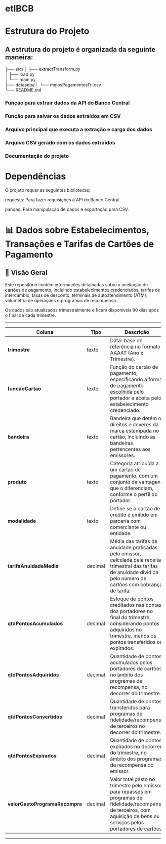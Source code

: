 # etlBCB

# Estrutura do Projeto
## A estrutura do projeto é organizada da seguinte maneira:


├── src/
│   ├── extractTransform.py  		 
│   ├── load.py            			 
│   └── main.py             			
├── datasets/
│   └── meiosPagamentosTri.csv  	
└── README.md               		 

 ### Função para extrair dados da API do Banco Central
 ### Função para salvar os dados extraídos em CSV
 ### Arquivo principal que executa a extração e carga dos dados
 ### Arquivo CSV gerado com os dados extraídos
 ### Documentação do projeto



# Dependências
O projeto requer as seguintes bibliotecas:

requests: Para fazer requisições à API do Banco Central.

pandas: Para manipulação de dados e exportação para CSV.

# 📊 Dados sobre Estabelecimentos, Transações e Tarifas de Cartões de Pagamento

## 📌 Visão Geral
Este repositório contém informações detalhadas sobre a aceitação de cartões de pagamento, incluindo estabelecimentos credenciados, tarifas de intercâmbio, taxas de desconto, terminais de autoatendimento (ATM), volumetria de operações e programas de recompensa.

Os dados são atualizados trimestralmente e ficam disponíveis 90 dias após o final de cada trimestre.

---
| **Coluna**                        | **Tipo**   | **Descrição**    | **Exemplo**              |                                                                                                                                                                                             
|-----------------------------------|------------|---------------------------------------------------------------------------------------------------------------------------------------------------------------------------------------------------------------|--------------------------|
| **trimestre**                     | texto      | Data-base de referência no formato AAAAT (Ano e Trimestre).                                                                                                                                                 | "202503"                 |
| **funcaoCartao**                  | texto      | Função do cartão de pagamento, especificando a forma de pagamento escolhida pelo portador e aceita pelo estabelecimento credenciado.                                                                         | "Crédito"                |
| **bandeira**                      | texto      | Bandeira que detém os direitos e deveres da marca estampada no cartão, incluindo as bandeiras pertencentes aos emissores.                                                                                     | "Visa"                   |
| **produto**                       | texto      | Categoria atribuída a um cartão de pagamento, com um conjunto de vantagens que o diferenciam, conforme o perfil do portador.                                                                                  | "Premium"                |
| **modalidade**                    | texto      | Define se o cartão de crédito é emitido em parceria com comerciante ou entidade.                                                                                                                             | "Convênio"               |
| **tarifaAnuidadeMedia**           | decimal    | Média das tarifas de anuidade praticadas pelo emissor, calculada pela receita trimestral das tarifas de anuidade dividida pelo número de cartões com cobrança de tarifa.                                           | 120.50                   |
| **qtdPontosAcumulados**           | decimal    | Estoque de pontos creditados nas contas dos portadores no final do trimestre, considerando pontos adquiridos no trimestre, menos os pontos transferidos ou expirados.                                           | 1,250.00                 |
| **qtdPontosAdquiridos**           | decimal    | Quantidade de pontos acumulados pelos portadores de cartões no âmbito dos programas de recompensa, no decorrer do trimestre.                                                                                   | 500.00                   |
| **qtdPontosConvertidos**          | decimal    | Quantidade de pontos transferidos para programas de fidelidade/recompensa de terceiros no decorrer do trimestre.                                                                                             | 150.00                   |
| **qtdPontosExpirados**            | decimal    | Quantidade de pontos expirados no decorrer do trimestre, no âmbito dos programas de recompensa do emissor.                                                                                                     | 50.00                    |
| **valorGastoProgramaRecompra**    | decimal    | Valor total gasto no trimestre pelo emissor para repasses em programas de fidelidade/recompensa de terceiros, com aquisição de bens ou serviços pelos portadores de cartões.                                      | 100,000.00               |

---

